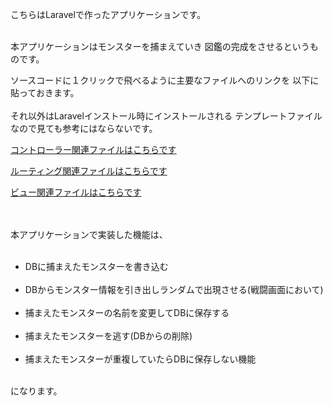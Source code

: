 こちらはLaravelで作ったアプリケーションです。<br><br>

本アプリケーションはモンスターを捕まえていき
図鑑の完成をさせるというものです。



ソースコードに１クリックで飛べるように主要なファイルへのリンクを
以下に貼っておきます。<br><br>
それ以外はLaravelインストール時にインストールされる
テンプレートファイルなので見ても参考にはならないです。

<p>
    <a href="https://github.com/tropical-thunder/monster_tamer/blob/master/app/Http/Controllers/MonsterDataController.php">コントローラー関連ファイルはこちらです</a>
</p>
<p>
    <a href="https://github.com/tropical-thunder/monster_tamer/blob/master/routes/web.php">ルーティング関連ファイルはこちらです</a>
</p>
<p>
    <a href="https://github.com/tropical-thunder/monster_tamer/tree/master/resources/views">ビュー関連ファイルはこちらです</a>
</p>
<br><br>
本アプリケーションで実装した機能は、<br><br>

<ul>
    <li>DBに捕まえたモンスターを書き込む</li><br>
    <li>DBからモンスター情報を引き出しランダムで出現させる(戦闘画面において)</li><br>
    <li>捕まえたモンスターの名前を変更してDBに保存する</li><br>
    <li>捕まえたモンスターを逃す(DBからの削除)</li><br>
    <li>捕まえたモンスターが重複していたらDBに保存しない機能</li><br>
</ul>
になります。



